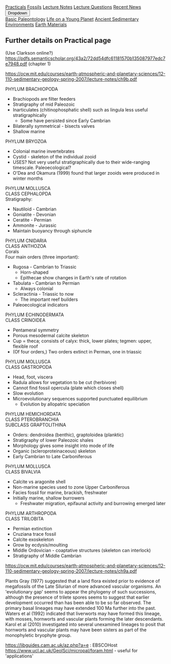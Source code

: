 <div class="navbar">
  <a href="Practicals">Practicals</a>
  <a href="fossils">Fossils</a>
  <a href="LectureNotes">Lecture Notes</a>
  <a href="LectureQs">Lecture Questions</a>
  <a href="RecentNews">Recent News</a>
  <div class="dropdown">
    <button class="dropbtn">Dropdown 
      <i class="fa fa-caret-down"></i>
    </button>
    <div class="dropdown-content">
      <a href="basicpaleo">Basic Paleontology</a>
      <a href="LYP">Life on a Young Planet</a>
      <a href="AncientSeds">Ancient Sedimentary Environments</a>
      <a href="EarthMaterials">Earth Materials</a>
    </div>
  </div> 
</div>



## Further details on Practical page

(Use Clarkson online?)
https://pdfs.semanticscholar.org/43a2/72dd54dfc61181570b135087977edc7e7948.pdf (chapter 1)

https://ocw.mit.edu/courses/earth-atmospheric-and-planetary-sciences/12-110-sedimentary-geology-spring-2007/lecture-notes/ch9b.pdf

PHYLUM BRACHIOPODA
* Brachiopods are filter feeders
* Stratigraphy of mid Paleozoic
* Inarticulates (chitinophosphatic shell) such as lingula less useful stratigraphically
  * Some have persisted since Early Cambrian
* Bilaterally symmetrical - bisects valves
* Shallow marine

PHYLUM BRYOZOA
* Colonial marine invertebrates
* Cystid - skeleton of the individual zooid
* USES? Not very useful stratigraphically due to their wide-ranging timescale. Paleoecological?
* O'Dea and Okamura (1999) found that larger zooids were produced in winter months

PHYLUM MOLLUSCA <br>
CLASS CEPHALOPDA<br>
Stratigraphy:
  * Nautiloid - Cambrian
  * Goniatite - Devonian
  * Ceratite - Permian
  * Ammonite - Jurassic
* Maintain buoyancy through siphuncle
  
PHYLUM CNIDARIA<br>
CLASS ANTHOZOA<br>
Corals<br>
Four main orders (three important):<br>
* Rugosa - Cambrian to Triassic
  * Horn-shaped
  * Epithecae show changes in Earth's rate of rotation
* Tabulata - Cambrian to Permian
  * Always colonial
* Scleractinia - Triassic to now
  * The important reef builders
* Paleoecological indicators

PHYLUM ECHINODERMATA <br>
CLASS CRINOIDEA
* Pentameral symmetry
* Porous mesodermal calcite skeleton
* Cup = theca; consists of calyx: thick, lower plates; tegmen: upper, flexible roof
* (Of four orders,) Two orders extinct in Perman, one in triassic

PHYLUM MOLLUSCA<br>
CLASS GASTROPODA
* Head, foot, viscera
* Radula allows for vegetation to be cut (herbivore)
* Cannot find fossil opercula (plate which closes shell)
* Slow evolution
* Microevolutionary sequences supported punctuated equilibrium
  * Evolution by allopatric speciation

PHYLUM HEMICHORDATA<br>
CLASS PTEROBRANCHIA <br>
SUBCLASS GRAPTOLITHINA
* Orders: dendroidea (benthic), graptoloidea (planktic)
* Stratigraphy of lower Paleozoic shales
* Morphology gives some insight into mode of life
* Organic (scleroproteinaceous) skeleton
* Early Cambrian to Late Carboniferous

PHYLUM MOLLUSCA<br>
CLASS BIVALVIA
* Calcite vs aragonite shell
* Non-marine species used to zone Upper Carboniferous
* Facies fossil for marine, brackish, freshwater
* Initially marine, shallow burrowers
  * Freshwater migration, epifaunal activity and burrowing emerged later
  
PHYLUM ARTHROPODA <br>
CLASS TRILOBITA
* Permian extinction
* Cruziana trace fossil
* Calcite exoskeleton
* Grow by ecdysis/moulting
* Middle Ordovician - coaptative structures (skeleton can interlock)
* Stratigraphy of Middle Cambrian

  
https://ocw.mit.edu/courses/earth-atmospheric-and-planetary-sciences/12-110-sedimentary-geology-spring-2007/lecture-notes/ch9a.pdf

Plants
Gray (1977) suggested that a land flora existed prior to evidence of megafossils of the Late Silurian of more advanced vascular organisms. An 'evolutionary gap' seems to appear the phylogeny of such successions, although the presence of trilete spores seems to suggest that earlier development occurred than has been able to be so far observed. The primary basal lineages may have extended 100 Ma further into the past. Waters et al (1992) indicated that liverworts may have formed this lineage, with mosses, hornworts and vascular plants forming the later descendants. Karol et al (2010) investigated into several unexamined lineages to posit that hornworts and vascular plants may have been sisters as part of the monophyletic bryophyte group.

https://libguides.cam.ac.uk/az.php?a=e : EBSCOHost
https://www.ucl.ac.uk/GeolSci/micropal/foram.html - useful for 'applications'
